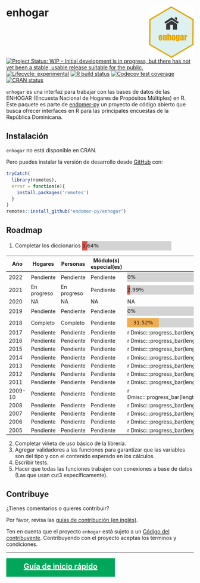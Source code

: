 
<!-- README.md is generated from README.Rmd. Please edit that file -->

# enhogar <img src='man/figures/logo.png' align="right" height="138" />

<!-- badges: start -->

[![Project Status: WIP – Initial development is in progress, but there
has not yet been a stable, usable release suitable for the
public.](https://www.repostatus.org/badges/latest/wip.svg)](https://www.repostatus.org/#wip)
[![Lifecycle:
experimental](https://img.shields.io/badge/lifecycle-experimental-orange.svg)](https://www.tidyverse.org/lifecycle/#experimental)
[![R build
status](https://github.com/endomer-py/enhogar/workflows/R-CMD-check/badge.svg)](https://github.com/endomer-py/enhogar/actions)
[![Codecov test
coverage](https://codecov.io/gh/endomer-py/enhogar/branch/main/graph/badge.svg)](https://codecov.io/gh/endomer-py/enhogar?branch=main)
[![CRAN
status](https://www.r-pkg.org/badges/version/enhogar)](https://CRAN.R-project.org/package=enhogar)
<!-- badges: end -->

`enhogar` es una interfaz para trabajar con las bases de datos de las
ENHOGAR (Encuesta Nacional de Hogares de Propósitos Múltiples) en R.
Este paquete es parte de [endomer-py](https://endomer-py.github.io/) un
proyecto de código abierto que busca ofrecer interfaces en R para las
principales encuestas de la República Dominicana.

## Instalación

`enhogar` no está disponible en CRAN.

<!-- ``` r -->
<!-- install.packages("enhogar") -->
<!-- ``` -->

Pero puedes instalar la versión de desarrollo desde
[GitHub](https://github.com/) con:

``` r
tryCatch(
  library(remotes),
  error = function(e){
    install.packages('remotes')
  }
)
remotes::install_github("endomer-py/enhogar")
```

## Roadmap

1.  Completar los diccionarios
    <div style="background-color: #D3D3D3; width: 50%; display: inline-block;"> <div style="width:5.64285714285714%;height:25px;background-color:#d9534f;"> <div style="font-family:DejaVu Sans,Verdana,Geneva,sans-serif;font-size:14px;line-height:25px;text-align:center;white-space: nowrap;overflow: visible;">5.64%</div> </div> </div>

| Año     | Hogares     | Personas    | Módulo(s) especial(es) | Progreso general del año                                                                                                                                                                                                                                                                                                                   |
|---------|-------------|-------------|------------------------|--------------------------------------------------------------------------------------------------------------------------------------------------------------------------------------------------------------------------------------------------------------------------------------------------------------------------------------------|
| 2022    | Pendiente   | Pendiente   | Pendiente              | <div style="background-color: #D3D3D3; width: 50%; display: inline-block;"> <div style="width:0%;height:25px;background-color:#d9534f;"> <div style="font-family:DejaVu Sans,Verdana,Geneva,sans-serif;font-size:14px;line-height:25px;text-align:center;white-space: nowrap;overflow: visible;">0%</div> </div> </div>                    |
| 2021    | En progreso | En progreso | Pendiente              | <div style="background-color: #D3D3D3; width: 50%; display: inline-block;"> <div style="width:2.99145299145299%;height:25px;background-color:#d9534f;"> <div style="font-family:DejaVu Sans,Verdana,Geneva,sans-serif;font-size:14px;line-height:25px;text-align:center;white-space: nowrap;overflow: visible;">2.99%</div> </div> </div>  |
| 2020    | NA          | NA          | NA                     | NA                                                                                                                                                                                                                                                                                                                                         |
| 2019    | Pendiente   | Pendiente   | Pendiente              | <div style="background-color: #D3D3D3; width: 50%; display: inline-block;"> <div style="width:0%;height:25px;background-color:#d9534f;"> <div style="font-family:DejaVu Sans,Verdana,Geneva,sans-serif;font-size:14px;line-height:25px;text-align:center;white-space: nowrap;overflow: visible;">0%</div> </div> </div>                    |
| 2018    | Completo    | Completo    | Pendiente              | <div style="background-color: #D3D3D3; width: 50%; display: inline-block;"> <div style="width:31.5240083507307%;height:25px;background-color:#f0ad4e;"> <div style="font-family:DejaVu Sans,Verdana,Geneva,sans-serif;font-size:14px;line-height:25px;text-align:center;white-space: nowrap;overflow: visible;">31.52%</div> </div> </div> |
| 2017    | Pendiente   | Pendiente   | Pendiente              | r Dmisc:::progress_bar(length(dict17)/(v2017+length(dict171))\*100)                                                                                                                                                                                                                                                                        |
| 2016    | Pendiente   | Pendiente   | Pendiente              | r Dmisc:::progress_bar(length(dict16)/(v2016+length(dict161))\*100)                                                                                                                                                                                                                                                                        |
| 2015    | Pendiente   | Pendiente   | Pendiente              | r Dmisc:::progress_bar(length(dict15)/(v2015+length(dict151))\*100)                                                                                                                                                                                                                                                                        |
| 2014    | Pendiente   | Pendiente   | Pendiente              | r Dmisc:::progress_bar(length(dict14)/(v2014+length(dict141))\*100)                                                                                                                                                                                                                                                                        |
| 2013    | Pendiente   | Pendiente   | Pendiente              | r Dmisc:::progress_bar(length(dict13)/(v2013+length(dict131))\*100)                                                                                                                                                                                                                                                                        |
| 2012    | Pendiente   | Pendiente   | Pendiente              | r Dmisc:::progress_bar(length(dict12)/(v2012+length(dict121))\*100)                                                                                                                                                                                                                                                                        |
| 2011    | Pendiente   | Pendiente   | Pendiente              | r Dmisc:::progress_bar(length(dict11)/(v2011+length(dict111))\*100)                                                                                                                                                                                                                                                                        |
| 2009-10 | Pendiente   | Pendiente   | Pendiente              | r Dmisc:::progress_bar(length(dict09_10)/(v2009_10+length(dict091_101))\*100)                                                                                                                                                                                                                                                              |
| 2008    | Pendiente   | Pendiente   | Pendiente              | r Dmisc:::progress_bar(length(dict08)/(v2008+length(dict081))\*100)                                                                                                                                                                                                                                                                        |
| 2007    | Pendiente   | Pendiente   | Pendiente              | r Dmisc:::progress_bar(length(dict07)/(v2007+length(dict071))\*100)                                                                                                                                                                                                                                                                        |
| 2006    | Pendiente   | Pendiente   | Pendiente              | r Dmisc:::progress_bar(length(dict06)/(v2006+length(dict061))\*100)                                                                                                                                                                                                                                                                        |
| 2005    | Pendiente   | Pendiente   | Pendiente              | r Dmisc:::progress_bar(length(dict05)/(v2005+length(dict051))\*100)                                                                                                                                                                                                                                                                        |

2.  Completar viñeta de uso básico de la librería.
3.  Agregar validadores a las funciones para garantizar que las
    variables son del tipo y con el contenido esperado en los cálculos.
4.  Escribir tests.
5.  Hacer que todas las funciones trabajen con conexiones a base de
    datos (Las que usan cut3 específicamente).

## Contribuye

¿Tienes comentarios o quieres contribuir?

Por favor, revisa las [guías de contribución (en
inglés)](https://endomer-py.github.io/enhogar/CONTRIBUTING.html).

Ten en cuenta que el proyecto `enhogar` está sujeto a un [Código del
contribuyente](https://contributor-covenant.org/es/version/2/0/CODE_OF_CONDUCT.html).
Contribuyendo con el proyecto aceptas los términos y condiciones.

<hr/>
<a href="./articles/enhogar.html" style="width:50%; height:30px; font-size:18px; font-family:; background-color:#00a65a;display: inline-block; padding: 0.5em 1em; margin: auto; text-align: center; color: white; font-size: 20px; font-weight: bold;">Guía de inicio rápido</a>
